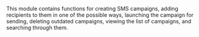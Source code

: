 This module contains functions for creating SMS campaigns, adding recipients to them in one of the possible ways, launching the campaign for sending, deleting outdated campaigns, viewing the list of campaigns, and searching through them.